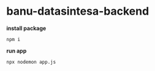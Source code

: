 # banu-datasintesa-backend

**install package**

```npm i```

**run app**

```npx nodemon app.js```
